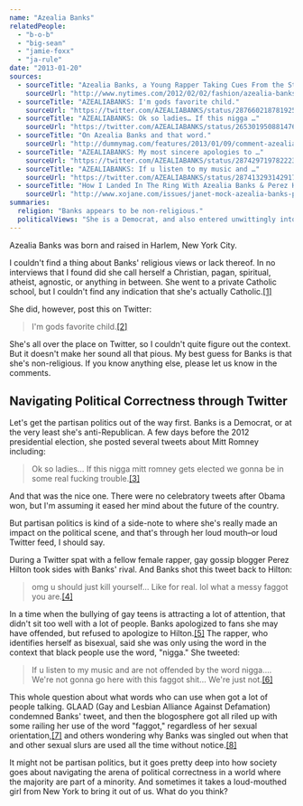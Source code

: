 ```yaml
---
name: "Azealia Banks"
relatedPeople:
  - "b-o-b"
  - "big-sean"
  - "jamie-foxx"
  - "ja-rule"
date: "2013-01-20"
sources:
  - sourceTitle: "Azealia Banks, a Young Rapper Taking Cues From the Street."
    sourceUrl: "http://www.nytimes.com/2012/02/02/fashion/azealia-banks-a-young-rapper-taking-cues-from-the-street.html?_r=4&ref=fashion&"
  - sourceTitle: "AZEALIABANKS: I'm gods favorite child."
    sourceUrl: "https://twitter.com/AZEALIABANKS/status/287660218781925376"
  - sourceTitle: "AZEALIABANKS: Ok so ladies… If this nigga …"
    sourceUrl: "https://twitter.com/AZEALIABANKS/status/265301950881476610"
  - sourceTitle: "On Azealia Banks and that word."
    sourceUrl: "http://dummymag.com/features/2013/01/09/comment-azealia-and-that-word/"
  - sourceTitle: "AZEALIABANKS: My most sincere apologies to …"
    sourceUrl: "https://twitter.com/AZEALIABANKS/status/287429719782223872"
  - sourceTitle: "AZEALIABANKS: If u listen to my music and …"
    sourceUrl: "https://twitter.com/AZEALIABANKS/status/287413293142917120"
  - sourceTitle: "How I Landed In The Ring With Azealia Banks & Perez Hilton."
    sourceUrl: "http://www.xojane.com/issues/janet-mock-azealia-banks-perez-hilton"
summaries:
  religion: "Banks appears to be non-religious."
  politicalViews: "She is a Democrat, and also entered unwittingly into the debate over political correctness."
---
```


Azealia Banks was born and raised in Harlem, New York City.

I couldn't find a thing about Banks' religious views or lack thereof. In no interviews that I found did she call herself a Christian, pagan, spiritual, atheist, agnostic, or anything in between. She went to a private Catholic school, but I couldn't find any indication that she's actually Catholic.<a class="source-citation" href="#http%3A%2F%2Fwww.nytimes.com%2F2012%2F02%2F02%2Ffashion%2Fazealia-banks-a-young-rapper-taking-cues-from-the-street.html%3F_r%3D4%26ref%3Dfashion%26" title="Azealia Banks, a Young Rapper Taking Cues From the Street.">[1]</a>

She did, however, post this on Twitter:

>I'm gods favorite child.<a class="source-citation" href="#https%3A%2F%2Ftwitter.com%2FAZEALIABANKS%2Fstatus%2F287660218781925376" title="AZEALIABANKS: I&apos;m gods favorite child.">[2]</a>

She's all over the place on Twitter, so I couldn't quite figure out the context. But it doesn't make her sound all that pious. My best guess for Banks is that she's non-religious. If you know anything else, please let us know in the comments.


## Navigating Political Correctness through Twitter

Let's get the partisan politics out of the way first. Banks is a Democrat, or at the very least she's anti-Republican. A few days before the 2012 presidential election, she posted several tweets about Mitt Romney including:

>Ok so ladies… If this nigga mitt romney gets elected we gonna be in some real fucking trouble.<a class="source-citation" href="#https%3A%2F%2Ftwitter.com%2FAZEALIABANKS%2Fstatus%2F265301950881476610" title="AZEALIABANKS: Ok so ladies… If this nigga …">[3]</a>

And that was the nice one. There were no celebratory tweets after Obama won, but I'm assuming it eased her mind about the future of the country.

But partisan politics is kind of a side-note to where she's really made an impact on the political scene, and that's through her loud mouth–or loud Twitter feed, I should say.

During a Twitter spat with a fellow female rapper, gay gossip blogger Perez Hilton took sides with Banks' rival. And Banks shot this tweet back to Hilton:

>omg u should just kill yourself… Like for real. lol what a messy faggot you are.<a class="source-citation" href="#http%3A%2F%2Fdummymag.com%2Ffeatures%2F2013%2F01%2F09%2Fcomment-azealia-and-that-word%2F" title="Comment: On Azealia Banks and that word.">[4]</a>

In a time when the bullying of gay teens is attracting a lot of attention, that didn't sit too well with a lot of people. Banks apologized to fans she may have offended, but refused to apologize to Hilton.<a class="source-citation" href="#https%3A%2F%2Ftwitter.com%2FAZEALIABANKS%2Fstatus%2F287429719782223872" title="AZEALIABANKS: My most sincere apologies to …">[5]</a> The rapper, who identifies herself as bisexual, said she was only using the word in the context that black people use the word, "nigga." She tweeted:

>If u listen to my music and are not offended by the word nigga…. We're not gonna go here with this faggot shit… We're just not.<a class="source-citation" href="#https%3A%2F%2Ftwitter.com%2FAZEALIABANKS%2Fstatus%2F287413293142917120" title="AZEALIABANKS: If u listen to my music and …">[6]</a>

This whole question about what words who can use when got a lot of people talking. GLAAD (Gay and Lesbian Alliance Against Defamation) condemned Banks' tweet, and then the blogosphere got all riled up with some railing her use of the word "faggot," regardless of her sexual orientation,<a class="source-citation" href="#http%3A%2F%2Fdummymag.com%2Ffeatures%2F2013%2F01%2F09%2Fcomment-azealia-and-that-word%2F" title="On Azealia Banks and that word.">[7]</a> and others wondering why Banks was singled out when that and other sexual slurs are used all the time without notice.<a class="source-citation" href="#http%3A%2F%2Fwww.xojane.com%2Fissues%2Fjanet-mock-azealia-banks-perez-hilton" title="How I Landed In The Ring With Azealia Banks &amp; Perez Hilton.">[8]</a>

It might not be partisan politics, but it goes pretty deep into how society goes about navigating the arena of political correctness in a world where the majority are part of a minority. And sometimes it takes a loud-mouthed girl from New York to bring it out of us. What do you think?